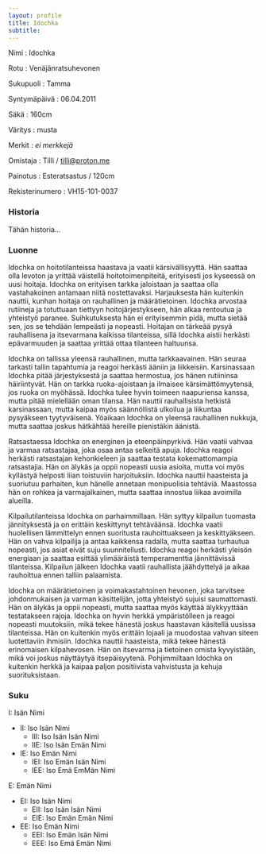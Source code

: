 ```yaml
---
layout: profile
title: Idochka
subtitle: 
---
```


Nimi
: Idochka

Rotu
: Venäjänratsuhevonen

Sukupuoli
: Tamma

Syntymäpäivä
: 06.04.2011

Säkä
: 160cm

Väritys
: musta

Merkit
: *ei merkkejä*

Omistaja
: Tilli / tilli@proton.me

Painotus
: Esteratsastus / 120cm

Rekisterinumero
: VH15-101-0037

### Historia

Tähän historia...

### Luonne

Idochka on hoitotilanteissa haastava ja vaatii kärsivällisyyttä. Hän saattaa olla levoton ja yrittää väistellä hoitotoimenpiteitä, erityisesti jos kyseessä on uusi hoitaja. Idochka on erityisen tarkka jaloistaan ja saattaa olla vastahakoinen antamaan niitä nostettavaksi. Harjauksesta hän kuitenkin nauttii, kunhan hoitaja on rauhallinen ja määrätietoinen. Idochka arvostaa rutiineja ja totuttuaan tiettyyn hoitojärjestykseen, hän alkaa rentoutua ja yhteistyö paranee. Suihkutuksesta hän ei erityisemmin pidä, mutta sietää sen, jos se tehdään lempeästi ja nopeasti. Hoitajan on tärkeää pysyä rauhallisena ja itsevarmana kaikissa tilanteissa, sillä Idochka aistii herkästi epävarmuuden ja saattaa yrittää ottaa tilanteen haltuunsa.

Idochka on tallissa yleensä rauhallinen, mutta tarkkaavainen. Hän seuraa tarkasti tallin tapahtumia ja reagoi herkästi ääniin ja liikkeisiin. Karsinassaan Idochka pitää järjestyksestä ja saattaa hermostua, jos hänen rutiininsa häiriintyvät. Hän on tarkka ruoka-ajoistaan ja ilmaisee kärsimättömyytensä, jos ruoka on myöhässä. Idochka tulee hyvin toimeen naapuriensa kanssa, mutta pitää mielellään oman tilansa. Hän nauttii rauhallisista hetkistä karsinassaan, mutta kaipaa myös säännöllistä ulkoilua ja liikuntaa pysyäkseen tyytyväisenä. Yöaikaan Idochka on yleensä rauhallinen nukkuja, mutta saattaa joskus hätkähtää hereille pienistäkin äänistä.

Ratsastaessa Idochka on energinen ja eteenpäinpyrkivä. Hän vaatii vahvaa ja varmaa ratsastajaa, joka osaa antaa selkeitä apuja. Idochka reagoi herkästi ratsastajan kehonkieleen ja saattaa testata kokemattomampia ratsastajia. Hän on älykäs ja oppii nopeasti uusia asioita, mutta voi myös kyllästyä helposti liian toistuviin harjoituksiin. Idochka nauttii haasteista ja suoriutuu parhaiten, kun hänelle annetaan monipuolisia tehtäviä. Maastossa hän on rohkea ja varmajalkainen, mutta saattaa innostua liikaa avoimilla alueilla.

Kilpailutilanteissa Idochka on parhaimmillaan. Hän syttyy kilpailun tuomasta jännityksestä ja on erittäin keskittynyt tehtäväänsä. Idochka vaatii huolellisen lämmittelyn ennen suoritusta rauhoittuakseen ja keskittyäkseen. Hän on vahva kilpailija ja antaa kaikkensa radalla, mutta saattaa turhautua nopeasti, jos asiat eivät suju suunnitellusti. Idochka reagoi herkästi yleisön energiaan ja saattaa esittää ylimääräistä temperamenttia jännittävissä tilanteissa. Kilpailun jälkeen Idochka vaatii rauhallista jäähdyttelyä ja aikaa rauhoittua ennen talliin palaamista.

Idochka on määrätietoinen ja voimakastahtoinen hevonen, joka tarvitsee johdonmukaisen ja varman käsittelijän, jotta yhteistyö sujuisi saumattomasti. Hän on älykäs ja oppii nopeasti, mutta saattaa myös käyttää älykkyyttään testatakseen rajoja. Idochka on hyvin herkkä ympäristölleen ja reagoi nopeasti muutoksiin, mikä tekee hänestä joskus haastavan käsitellä uusissa tilanteissa. Hän on kuitenkin myös erittäin lojaali ja muodostaa vahvan siteen luotettaviin ihmisiin. Idochka nauttii haasteista, mikä tekee hänestä erinomaisen kilpahevosen. Hän on itsevarma ja tietoinen omista kyvyistään, mikä voi joskus näyttäytyä itsepäisyytenä. Pohjimmiltaan Idochka on kuitenkin herkkä ja kaipaa paljon positiivista vahvistusta ja kehuja suorituksistaan.

### Suku

I: Isän Nimi
  - II: Iso Isän Nimi
     - III: Iso Isän Isän Nimi
     - IIE: Iso Isän Emän Nimi
  - IE: Iso Emän Nimi
    - IEI: Iso Emän Isän Nimi
    - IEE: Iso Emä EmMän Nimi
   
E: Emän Nimi
  - EI: Iso Isän Nimi
    - EII: Iso Isän Isän Nimi
    - EIE: Iso Emän Emän Nimi 
  - EE: Iso Emän Nimi
    - EEI: Iso Emän Isän Nimi
    - EEE: Iso Emä Emän Nimi 
